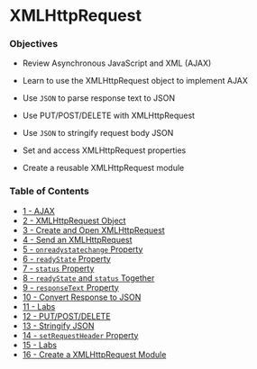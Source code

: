 # XMLHttpRequest
### Objectives
* Review Asynchronous JavaScript and XML (AJAX)
  
* Learn to use the XMLHttpRequest object to implement AJAX
  
* Use `JSON` to parse response text to JSON
  
* Use PUT/POST/DELETE with XMLHttpRequest
  
* Use `JSON` to stringify request body JSON
  
* Set and access XMLHttpRequest properties
  
* Create a reusable XMLHttpRequest module
  
### Table of Contents
* [1 - AJAX](1_AJAX.md)
* [2 - XMLHttpRequest Object](2_XHRObject.md)
* [3 - Create and Open XMLHttpRequest](3_CreateAndOpenRequest.md)
* [4 - Send an XMLHttpRequest](4_Send.md)
* [5 - `onreadystatechange` Property](5_OnReadyStateChange.md)
* [6 - `readyState` Property](6_ReadyState.md)
* [7 - `status` Property](7_Status.md)
* [8 - `readyState` and `status` Together](8_ReadyStateAndStatus.md)
* [9 - `responseText` Property](9_ResponseText.md)
* [10 - Convert Response to JSON](10_ConvertJSON.md)
* [11 - Labs](11_Labs.md)
* [12 - PUT/POST/DELETE](12_PutPostDelete.md)
* [13 - Stringify JSON](13_Stringify.md)
* [14 - `setRequestHeader` Property](14_SetRequestHeaders.md)
* [15 - Labs](15_Labs.md)
* [16 - Create a XMLHttpRequest Module](16_CreateXHRModule.md)